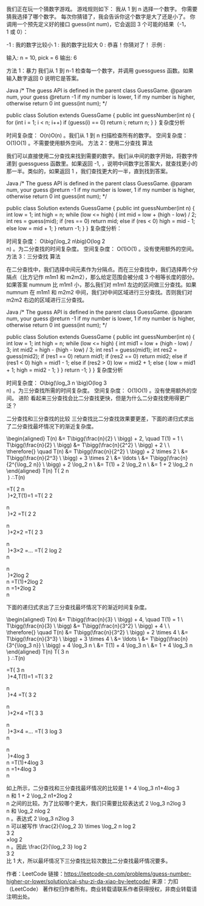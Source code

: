 我们正在玩一个猜数字游戏。 游戏规则如下：
我从 1 到 n 选择一个数字。 你需要猜我选择了哪个数字。
每次你猜错了，我会告诉你这个数字是大了还是小了。
你调用一个预先定义好的接口 guess(int num)，它会返回 3 个可能的结果（-1，1 或 0）：

-1 : 我的数字比较小
 1 : 我的数字比较大
 0 : 恭喜！你猜对了！
示例 :

输入: n = 10, pick = 6
输出: 6


方法 1：暴力
我们从 1 到 n-1 检查每一个数字，并调用 guessguess 函数。如果输入数字返回 0 说明它是答案。

Java
/* The guess API is defined in the parent class GuessGame.
   @param num, your guess
   @return -1 if my number is lower, 1 if my number is higher, otherwise return 0
      int guess(int num); */

public class Solution extends GuessGame {
    public int guessNumber(int n) {
        for (int i = 1; i < n; i++)
            if (guess(i) == 0)
                return i;
        return n;
    }
}
复杂度分析

时间复杂度： O(n)O(n) 。我们从 1 到 n 扫描检查所有的数字。
空间复杂度： O(1)O(1) 。不需要使用额外空间。
方法 2：使用二分查找
算法

我们可以直接使用二分查找来找到需要的数字。我们从中间的数字开始，将数字传递到 guessguess 函数里。如果返回 -1, ，说明中间数字比答案大，就查找更小的那一半。类似的，如果返回 1 ，我们查找更大的一半，直到找到答案。

Java
/* The guess API is defined in the parent class GuessGame.
   @param num, your guess
   @return -1 if my number is lower, 1 if my number is higher, otherwise return 0
      int guess(int num); */

public class Solution extends GuessGame {
    public int guessNumber(int n) {
        int low = 1;
        int high = n;
        while (low <= high) {
            int mid = low + (high - low) / 2;
            int res = guess(mid);
            if (res == 0)
                return mid;
            else if (res < 0)
                high = mid - 1;
            else
                low = mid + 1;
        }
        return -1;
    }
}
复杂度分析：

时间复杂度： O\big(\log_2 n\big)O(log 
2
​	
 n) 。为二分查找的时间复杂度。
空间复杂度： O(1)O(1) 。没有使用额外的空间。
方法 3：三分查找
算法

在二分查找中，我们选择中间元素作为分隔点。而在三分查找中，我们选择两个分隔点（比方记作 m1m1 和 m2m2），那么给定范围会被分成 3 个相等长度的部分。如果答案 numnum 比 m1m1 小，那么我们对 m1m1 左边的区间做三分查找。如果 numnum 在 m1m1 和 m2m2 中间，我们对中间区域进行三分查找。否则我们对 m2m2 右边的区域进行三分查找。

Java
/* The guess API is defined in the parent class GuessGame.
   @param num, your guess
   @return -1 if my number is lower, 1 if my number is higher, otherwise return 0
      int guess(int num); */

public class Solution extends GuessGame {
    public int guessNumber(int n) {
        int low = 1;
        int high = n;
        while (low <= high) {
            int mid1 = low + (high - low) / 3;
            int mid2 = high - (high - low) / 3;
            int res1 = guess(mid1);
            int res2 = guess(mid2);
            if (res1 == 0)
                return mid1;
            if (res2 == 0)
                return mid2;
            else if (res1 < 0)
                high = mid1 - 1;
            else if (res2 > 0)
                low = mid2 + 1;
            else {
                low = mid1 + 1;
                high = mid2 - 1;
            }
        }
        return -1;
    }
}
复杂度分析

时间复杂度： O\big(\log_3 n \big)O(log 
3
​	
 n) 。为三分查找所需的时间复杂度。
空间复杂度： O(1)O(1) 。没有使用额外的空间。
进阶
看起来三分查找会比二分查找更快，但是为什么二分查找使用得更广泛？

二分查找和三分查找的比较
三分查找比二分查找效果要更差，下面的递归式求出了二分查找最坏情况下的渐近复杂度。

\begin{aligned} T(n) &= T\bigg(\frac{n}{2} \ \bigg) + 2, \quad T(1) = 1 \\ T\bigg(\frac{n}{2} \ \bigg) &= T\bigg(\frac{n}{2^2} \ \bigg) + 2 \\ \\ \therefore{} \quad T(n) &= T\bigg(\frac{n}{2^2} \ \bigg) + 2 \times 2 \\ &= T\bigg(\frac{n}{2^3} \ \bigg) + 3 \times 2 \\ &= \ldots \\ &= T\bigg(\frac{n}{2^{\log_2 n}} \ \bigg) + 2 \log_2 n \\ &= T(1) + 2 \log_2 n \\ &= 1 + 2 \log_2 n \end{aligned}
T(n)
T( 
2
n
​	
  )
∴T(n)
​	
  
=T( 
2
n
​	
  )+2,T(1)=1
=T( 
2 
2
 
n
​	
  )+2
=T( 
2 
2
 
n
​	
  )+2×2
=T( 
2 
3
 
n
​	
  )+3×2
=…
=T( 
2 
log 
2
​	
 n
 
n
​	
  )+2log 
2
​	
 n
=T(1)+2log 
2
​	
 n
=1+2log 
2
​	
 n
​	
 

下面的递归式求出了三分查找最坏情况下的渐近时间复杂度。

\begin{aligned} T(n) &= T\bigg(\frac{n}{3} \ \bigg) + 4, \quad T(1) = 1 \\ T\bigg(\frac{n}{3} \ \bigg) &= T\bigg(\frac{n}{3^2} \ \bigg) + 4 \\ \\ \therefore{} \quad T(n) &= T\bigg(\frac{n}{3^2} \ \bigg) + 2 \times 4 \\ &= T\bigg(\frac{n}{3^3} \ \bigg) + 3 \times 4 \\ &= \ldots \\ &= T\bigg(\frac{n}{3^{\log_3 n}} \ \bigg) + 4 \log_3 n \\ &= T(1) + 4 \log_3 n \\ &= 1 + 4 \log_3 n \end{aligned}
T(n)
T( 
3
n
​	
  )
∴T(n)
​	
  
=T( 
3
n
​	
  )+4,T(1)=1
=T( 
3 
2
 
n
​	
  )+4
=T( 
3 
2
 
n
​	
  )+2×4
=T( 
3 
3
 
n
​	
  )+3×4
=…
=T( 
3 
log 
3
​	
 n
 
n
​	
  )+4log 
3
​	
 n
=T(1)+4log 
3
​	
 n
=1+4log 
3
​	
 n
​	
 

如上所示，二分查找和三分查找最坏情况的比较是 1 + 4 \log_3 n1+4log 
3
​	
 n 和 1 + 2 \log_2 n1+2log 
2
​	
 n 之间的比较。为了比较哪个更大，我们只需要比较表达式 2 \log_3 n2log 
3
​	
 n 和 \log_2 nlog 
2
​	
 n 。表达式 2 \log_3 n2log 
3
​	
 n 可以被写作 \frac{2}{\log_2 3} \times \log_2 n 
log 
2
​	
 3
2
​	
 ×log 
2
​	
 n 。因此 \frac{2}{\log_2 3} 
log 
2
​	
 3
2
​	
  比 1 大，所以最坏情况下三分查找比较次数比二分查找最坏情况要多。

作者：LeetCode
链接：https://leetcode-cn.com/problems/guess-number-higher-or-lower/solution/cai-shu-zi-da-xiao-by-leetcode/
来源：力扣（LeetCode）
著作权归作者所有。商业转载请联系作者获得授权，非商业转载请注明出处。